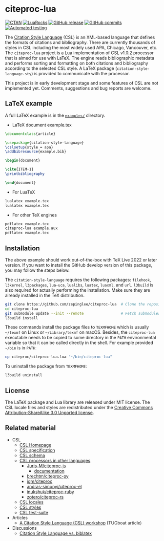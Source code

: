 # citeproc-lua

[![CTAN](https://img.shields.io/ctan/v/citation-style-language)](https://www.ctan.org/pkg/citation-style-language)
[![LuaRocks](https://img.shields.io/luarocks/v/zepinglee/citeproc-lua)](https://luarocks.org/modules/zepinglee/citeproc-lua)
[![GitHub release](https://img.shields.io/github/v/release/zepinglee/citeproc-lua)](https://github.com/zepinglee/citeproc-lua/releases/latest)
[![GitHub commits](https://img.shields.io/github/commits-since/zepinglee/citeproc-lua/latest)](https://github.com/zepinglee/citeproc-lua/commits/main)
[![Automated testing](https://github.com/zepinglee/citeproc-lua/actions/workflows/test.yaml/badge.svg)](https://github.com/zepinglee/citeproc-lua/actions/workflows/test.yaml)

The [Citation Style Language](https://citationstyles.org/) (CSL) is an
XML-based language that defines the formats of citations and bibliography.
There are currently thousands of styles in CSL including the most widely used
APA, Chicago, Vancouver, etc.
The `citeproc-lua` project is a Lua implementation of CSL v1.0.2 processor
that is aimed for use with LaTeX.
The engine reads bibliographic metadata and performs sorting and formatting on
both citations and bibliography according to the selected CSL style.
A LaTeX package (`citation-style-language.sty`) is provided to communicate with
the processor.

This project is in early development stage and some features of CSL are not implemented yet.
Comments, suggestions and bug reports are welcome.


## LaTeX example

A full LaTeX example is in the [`examples/`](examples) directory.

- LaTeX document example.tex

```latex
\documentclass{article}

\usepackage{citation-style-language}
\cslsetup{style = apa}
\addbibresource{example.bib}

\begin{document}

\cite{ITEM-1}
\printbibliography

\end{document}
```

- For LuaTeX

```bash
lualatex example.tex
lualatex example.tex
```

- For other TeX engines

```bash
pdflatex example.tex
citeproc-lua example.aux
pdflatex example.tex
```



## Installation

The above example should work out-of-the-box with TeX Live 2022 or later version.
If you want to install the GitHub develop version of this package,
you may follow the steps below.

The `citation-style-language` requires the following packages:
`filehook`, `l3kernel`, `l3packages`, `lua-uca`, `lualibs`,
`luatex`, `luaxml`, and `url`.
`l3build` is also required for actually performing the installation.
Make sure they are already installed in the TeX distribution.

```bash
git clone https://github.com/zepinglee/citeproc-lua  # Clone the repository
cd citeproc-lua
git submodule update --init --remote                 # Fetch submodules
l3build install
```

These commands install the package files to `TEXMFHOME` which is usually
`~/texmf` on Linux or `~/Library/texmf` on macOS.
Besides, the `citeproc-lua` executable needs to be copied to some directory
in the `PATH` environmental variable so that it can be called directly in the shell.
For example provided `~/bin` is in `PATH`:

```bash
cp citeproc/citeproc-lua.lua "~/bin/citeproc-lua"
```

To uninstall the package from `TEXMFHOME`:

```bash
l3build uninstall
```


## License

The LaTeX package and Lua library are released under MIT license.
The CSL locale files and styles are redistributed under the [Creative Commons Attribution-ShareAlike 3.0 Unported license](https://creativecommons.org/licenses/by-sa/3.0/).


## Related material

- CSL
  - [CSL Homepage](https://citationstyles.org/)
  - [CSL specification](https://docs.citationstyles.org/en/stable/specification.html)
  - [CSL schema](https://github.com/citation-style-language/schema)
  - [CSL processors in other languages](https://citationstyles.org/developers/#csl-processors)
    - [Juris-M/citeproc-js](https://github.com/Juris-M/citeproc-js)
      - [documentation](https://citeproc-js.readthedocs.io/en/latest/)
    - [brechtm/citeproc-py](https://github.com/brechtm/citeproc-py)
    - [jgm/citeproc](https://github.com/jgm/citeproc)
    - [andras-simonyi/citeproc-el](https://github.com/andras-simonyi/citeproc-el)
    - [inukshuk/citeproc-ruby](https://github.com/inukshuk/citeproc-ruby)
    - [zotero/citeproc-rs](https://github.com/zotero/citeproc-rs)
  - [CSL locales](https://github.com/citation-style-language/locales)
  - [CSL styles](https://github.com/citation-style-language/styles)
  - [CSL test-suite](https://github.com/citation-style-language/test-suite)
- Articles
  - [A Citation Style Language (CSL) workshop](https://tug.org/TUGboat/tb35-3/tb111stender.pdf) (TUGboat article)
- Discussions
  - [Citation Style Language vs. biblatex](https://tex.stackexchange.com/questions/434946/citation-style-language-vs-biblatex-vs-possibly-other-citing-systems)
